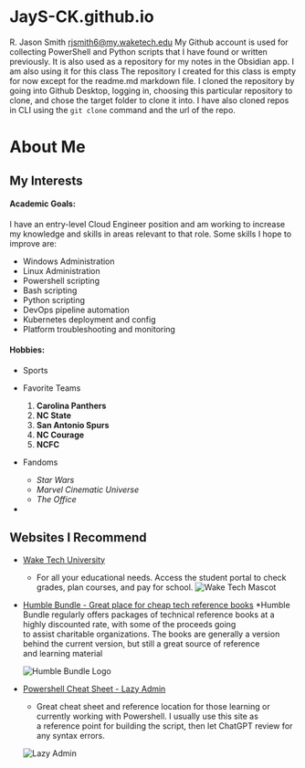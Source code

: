# JayS-CK.github.io
R. Jason Smith
rjsmith6@my.waketech.edu
My Github account is used for collecting PowerShell and Python scripts that I have found or written previously. It is also used as a repository for my notes in the Obsidian app. I am also using it for this class
The repository I created for this class is empty for now except for the readme.md markdown file. 
I cloned the repository by going into Github Desktop, logging in, choosing this particular repository to clone, and chose the target folder to clone it into. I have also cloned repos in CLI using the `git clone` command and the url of the repo.





# About Me

## My Interests

#### Academic Goals:
I have an entry-level Cloud Engineer position and am working to increase my knowledge and skills in areas relevant to that role. Some skills I hope to improve are:
 * Windows Administration
 * Linux Administration
 * Powershell scripting
 * Bash scripting
 * Python scripting
 * DevOps pipeline automation
 * Kubernetes deployment and config
 * Platform troubleshooting and monitoring

 #### Hobbies:

 * Sports
  * Favorite Teams
    1. **Carolina Panthers**
    2. **NC State**
    3. **San Antonio Spurs**
    4. **NC Courage**
    5. **NCFC**

* Fandoms
    * *Star Wars*
    * *Marvel Cinematic Universe*
    * *The Office*
 * 

## Websites I Recommend

* [Wake Tech University](https://www.waketech.edu) 
    * For all your educational needs. Access the student portal to check grades, plan courses, and pay for school.
    ![Wake Tech Mascot](https://www.waketech.edu/sites/default/files/styles/785x441/public/paragraphs/news/lead-images/Athletics%20New%20Image.png?itok=9JzZ5ECN)

* [Humble Bundle - Great place for cheap tech reference books](https://www.humblebundle.com/books) 
    *Humble Bundle regularly offers packages of technical reference books at a highly discounted rate, with some of the proceeds going  
    to assist charitable organizations. The books are generally a version behind the current version, but still a great source of reference   
    and learning material

    ![Humble Bundle Logo](https://cdn.humblebundle.com/static/hashed/4814f84495cd679571cb94896978da3825562075.svg)

* [Powershell Cheat Sheet - Lazy Admin](https://lazyadmin.nl/powershell/powershell-cheat-sheet/) 
    * Great cheat sheet and reference location for those learning or currently working with Powershell. I usually use this site as  
    a reference point for building the script, then let ChatGPT review for any syntax errors.

    ![Lazy Admin](https://lazyadmin.nl/wp-content/uploads/2024/03/lazyadmin-2024-white-251-25.svg)